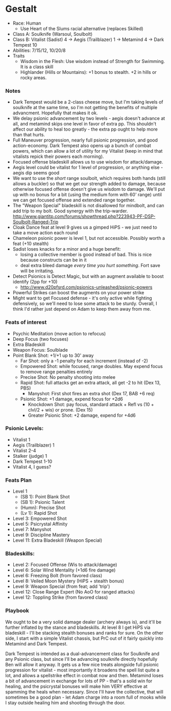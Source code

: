 # Gestalt

* Race: Human
  - Use Heart of the Slums racial alternative (replaces Skilled)
* Class A: Soulknife (Warsoul, Soulbolt)
* Class B: Vitalist (Sadist) 4 -> Aegis (Trailblazer) 1 -> Metamind 4 -> Dark Tempest 10
* Abilities: 7/15/12, 10/20/8
* Traits
  - Wisdom in the Flesh: Use wisdom instead of Strength for Swimming. It is a class skill
  - Highlander (Hills or Mountains): +1 bonus to stealth. +2 in hills or rocky areas.

### Notes
* Dark Tempest would be a 2-class cheese move, but I'm taking levels of soulknife at the same time,
  so I'm not getting the benefits of multiple advancment. Hopefully that makes it ok.
* We delay psionic advancement by two levels - aegis doesn't advance at all, and metamind skips
  one level in favor of extra pp. This shouldn't affect our ability to heal too greatly - the extra
  pp ought to help more than that hurts.
* Full Maneuver progression, nearly full psionic progression, and good action-economy. Dark Tempest
  also opens up a bunch of combat powers, which can allow a lot of utility for my Vitalist (keep in
  mind that vitalists repick their powers each morning).
* Focused offense bladeskill allows us to use wisdom for attack/damage.
* Aegis level could be vitalist for 1 level of progression, or anything else - aegis dip seems good
* We want to use the *short* range soulbolt, which requires both hands (still allows a buckler)
  so that we get our strength added to damage, because otherwise focused offense doesn't give us
  wisdom to damage. We'll put up with no bonus for a bit (using the medium form with 60' range)
  until we can get focused offense and extended range together.
* The "Weapon Special" bladeskill is not disallowed for mindbolt, and can add trip to my bolt. Good
  synergy with the trip-warder. http://www.giantitp.com/forums/showthread.php?223943-PF-DSP-Soulbolt-Ranged-Trip
* Cloak Dance feat at level 9 gives us a gimped HiPS - we just need to take a move action each round
* Chameleon psionic power is level 1, but not accessible. Possibly worth a feat (+10 stealth)
* Sadist loses knacks for a minor and a huge benefit:
  - losing a collective member is good instead of bad. This is nice because constructs can be in it
  - deal extra bleed damage *every time you hurt something*. Fort save will be irritating.
* Detect Psionics is Detect Magic, but with an augment available to boost identify (2pp for +10)
  - http://www.d20pfsrd.com/psionics-unleashed/psionic-powers
* Powerful Strikes can boost the augments on your power strike
* Might want to get Focused defense - it's only active while fighting defensively, so we'll need
  to lose some attack to be sturdy. Overall, I think I'd rather just depend on Adam to keep them
  away from me.

### Feats of interest
* Psychic Meditation (move action to refocus)
* Deep Focus (two focuses)
* Extra Bladeskill
* Weapon Focus: Soulblade
* Point Blank Shot: +1/+1 up to 30' away
  * Far Shot: only a -1 penalty for each increment (instead of -2)
  * Empowered Shot: while focused, range doubles. May expend focus to remove range penalties entirely
  * Precise Shot: No penalty shooting into melee
  * Rapid Shot: full attacks get an extra attack, all get -2 to hit (Dex 13, PBS)
    * Manyshot: First shot fires an extra shot (Dex 17, BAB +6 req)
  * Psionic Shot: +1 damage, expend focus for +2d6
    * Knockdown Shot: pay focus, standard attack + Refl vs (10 + clvl/2 + wis) or prone. (Dex 15)
    * Greater Psionic Shot: +2 damage, expend for +4d6

### Psionic Levels:
* Vitalist 1
* Aegis (Trailblazer) 1
* Vitalist 2-4
* Stalker (judge) 1
* Dark Tempest 1-10
* Vitalist 4, I guess?

### Feats Plan
* Level 1
  - (SB 1): Point Blank Shot
  - (SB 1): Psionic Talent
  - (Humn): Precise Shot
  - (Lv 1): Rapid Shot
* Level 3: Empowered Shot
* Level 5: Psicrystal Affinity
* Level 7: Manyshot
* Level 9: Discipline Mastery
* Level 11: Extra Bladeskill (Weapon Special)

### Bladeskills:
* Level 2: Focused Offense (Wis to attack/damage)
* Level 6: Solar Wind Mentality (+1d6 fire damage)
* Level 6: Freezing Bolt (from favored class)
* Level 8: Veiled Moon Mystery (HiPS + stealth bonus)
* Level 9: Weapon Special (from feat; add 'trip')
* Level 12: Close Range Expert (No AoO for ranged attacks)
* Level 12: Toppling Strike (from favored class)

### Playbook

We ought to be a very solid damage dealer (archery always is), and it'll be further
inflated by the stance and bladeskills. At level 8 I get HiPS via bladeskill - I'll
be stacking stealth bonuses and ranks for sure. On the other side, I start with a
simple Vitalist chassis, but PrC out of it fairly quickly into Metamind and Dark Tempest.

Dark Tempest is intended as a dual-advancement class for Soulknife and any Psionic class,
but since I'll be advancing soulknife directly hopefully Ben will allow it anyway. It gets
us a few nice treats alongside full psionic progression for vitalist - most importantly
it broadens the spell list quite a lot, and allows a spellstrike effect in combat now and
then. Metamind loses a bit of advancement in exchange for lots of PP - that's a solid win
for healing, and the psicrystal bonuses will make him VERY effective at spamming the heals
when necessary. Since I'll have the collective, that will sometimes be a good plan - let
Adam charge into a room full of mooks while I stay outside healing him and shooting
through the door.

